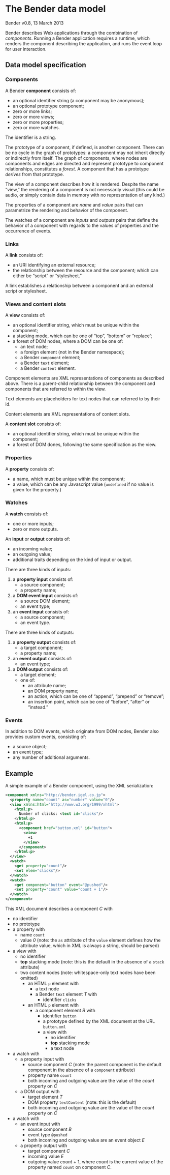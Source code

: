 # The Bender data model

Bender v0.8, 13 March 2013

Bender describes Web applications through the combination of _components_.
Running a Bender application requires a runtime, which renders the component
describing the application, and runs the event loop for user interaction.

## Data model specification

### Components

A Bender **component** consists of:

* an optional identifier string (a component may be anonymous);
* an optional prototype component;
* zero or more links;
* zero or more views;
* zero or more properties;
* zero or more watches.

The identifier is a string.

The prototype of a component, if defined, is another component.
There can be no cycle in the graph of prototypes: a component may not inherit
directly or indirectly from itself.
The graph of components, where nodes are components and edges are directed and
represent prototype to component relationships, constitutes a *forest*.
A component that has a prototype *derives* from that prototype.

The view of a component describes how it is rendered.
Despite the name “view,” the rendering of a component is not necessarily visual
(this could be audio, or simply contain data in memory with no representation of
any kind.)

The properties of a component are *name* and *value* pairs that can parametrize
the rendering and behavior of the component.

The watches of a component are *inputs* and *outputs* pairs that define the
behavior of a component with regards to the values of properties and the
occurrence of events.

### Links

A **link** consists of:

* an URI identifying an external resource;
* the relationship between the resource and the component; which can either be
  “script” or “stylesheet.”

A link establishes a relationship between a component and an external script
or stylesheet.

### Views and content slots

A **view** consists of:

* an optional identifier string, which must be unique within the component;
* a stacking mode, which can be one of “top”, “bottom” or “replace”;
* a forest of DOM nodes, where a DOM can be one of:
  * an text node;
  * a foreign element (not in the Bender namespace);
  * a Bender `component` element;
  * a Bender `text` element;
  * a Bender `content` element.

Component elements are XML representations of components as described above.
There is a parent-child relationship between the component and components that
are referred to within the view.

Text elements are placeholders for text nodes that can referred to by their id.

Content elements are XML representations of content slots.

A **content slot** consists of:

* an optional identifier string, which must be unique within the component;
* a forest of DOM dones, following the same specification as the view.

### Properties

A **property** consists of:

* a name, which must be unique within the component;
* a value, which can be any Javascript value (`undefined` if no value is given
  for the property.)

### Watches

A **watch** consists of:

* one or more inputs;
* zero or more outputs.

An **input** or **output** consists of:

* an incoming value;
* an outgoing value;
* additional traits depending on the kind of input or output.

There are three kinds of inputs:

1. a **property input** consists of:
   * a source component;
   * a property name;
2. a **DOM event input** consists of:
   * a source DOM element;
   * an event type;
3. an **event input** consists of:
   * a source component;
   * an event type.

There are three kinds of outputs:

1. a **property output** consists of:
   * a target component;
   * a property name;
2. an **event output** consists of:
   * an event type;
3. a **DOM output** consists of:
   * a target element;
   * one of:
     * an attribute name;
     * an DOM property name;
     * an action, which can be one of “append”, “prepend” or “remove”;
     * an insertion point, which can be one of “before”, “after” or “instead.”

### Events

In addition to DOM events, which originate from DOM nodes, Bender also provides
custom events, consisting of:

* a source object;
* an event type;
* any number of additional arguments.

## Example

A simple example of a Bender component, using the XML serialization:

```xml
<component xmlns="http://bender.igel.co.jp">
  <property name="count" as="number" value="0"/>
  <view xmlns:html="http://www.w3.org/1999/xhtml">
    <html:p>
      Number of clicks: <text id="clicks"/>
    </html:p>
    <html:p>
      <component href="button.xml" id="button">
        <view>
          +1
        </view>
      </component>
    </html:p>
  </view>
  <watch>
    <get property="count"/>
    <set elem="clicks"/>
  </watch>
  <watch>
    <get component="button" event="@pushed"/>
    <set property="count" value="count + 1"/>
  </watch>
</component>
```

This XML document describes a component *C* with

* no identifier
* no prototype
* a property with
  * name `count`
  * value *0* (note: the `as` attribute of the `value` element defines how the
    attribute value, which in XML is always a string, should be parsed)
* a view with
  * no identifier
  * **top** stacking mode (note: this is the default in the absence of a
    `stack` attribute)
  * two content nodes (note: whitespace-only text nodes have been omitted)
      * an HTML `p` element with
          * a text node
          * a Bender `text` element *T* with
              * identifier `clicks`
      * an HTML `p` element with
          * a component element *B* with
              * identifier `button`
              * a prototype defined by the XML document at the URL `button.xml`
              * a view with
                  * no identifier
                  * **top** stacking mode
                  * a text node
* a watch with
  * a property input with
      * source component *C* (note: the parent component is the default
        component in the absence of a `component` attribute)
      * property name `count`
      * both incoming and outgoing value are the value of the *count* property
        on *C*
  * a DOM output with
      * target element *T*
      * DOM property `textContent` (note: this is the default)
      * both incoming and outgoing value are the value of the *count* property
        on *C*
* a watch with
  * an event input with
      * source component *B*
      * event type `@pushed`
      * both incoming and outgoing value are an event object *E*
  * a property output with
      * target component *C*
      * incoming value *E*
      * outgoing value *count* + 1, where *count* is the current value of the
        property named `count` on component *C*.
